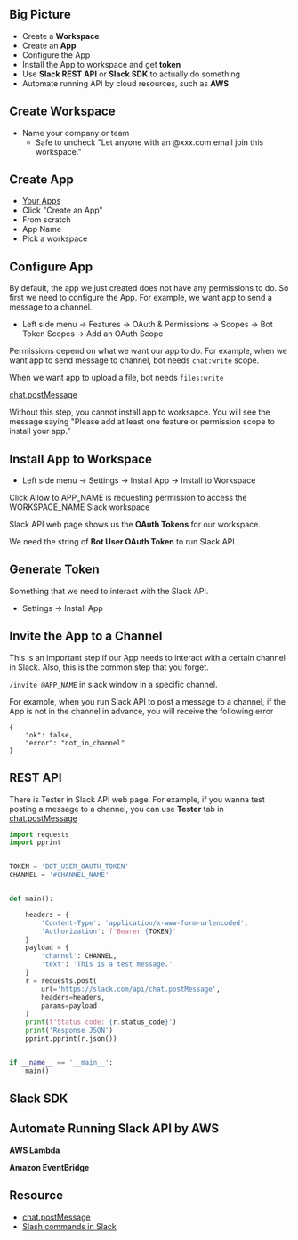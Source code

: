 ## Big Picture

- Create a **Workspace**
- Create an **App**
- Configure the App
- Install the App to workspace and get **token**
- Use **Slack REST API** or **Slack SDK** to actually do something
- Automate running API by cloud resources, such as **AWS**

## Create Workspace

- Name your company or team
  - Safe to uncheck "Let anyone with an @xxx.com email join this workspace."

## Create App

- [Your Apps](https://api.slack.com/apps)
- Click "Create an App"
- From scratch
- App Name
- Pick a workspace

## Configure App

By default, the app we just created does not have any permissions to do. So first we need to configure the App. For example, we want app to send a message to a channel.

- Left side menu -> Features -> OAuth & Permissions -> Scopes -> Bot Token Scopes -> Add an OAuth Scope

Permissions depend on what we want our app to do. For example, when we want app to send message to channel, bot needs `chat:write` scope.

When we want app to upload a file, bot needs `files:write`

[chat.postMessage](https://api.slack.com/methods/chat.postMessage)

Without this step, you cannot install app to worksapce. You will see the message saying "Please add at least one feature or permission scope to install your app."

## Install App to Workspace

- Left side menu -> Settings -> Install App -> Install to Workspace

Click Allow to APP_NAME is requesting permission to access the WORKSPACE_NAME Slack workspace

Slack API web page shows us the **OAuth Tokens** for our workspace.

We need the string of **Bot User OAuth Token** to run Slack API.

## Generate Token

Something that we need to interact with the Slack API.

- Settings -> Install App

## Invite the App to a Channel

This is an important step if our App needs to interact with a certain channel in Slack. Also, this is the common step that you forget.

`/invite @APP_NAME` in slack window in a specific channel.

For example, when you run Slack API to post a message to a channel, if the App is not in the channel in advance, you will receive the following error

```
{
    "ok": false,
    "error": "not_in_channel"
}
```

## REST API

There is Tester in Slack API web page. For example, if you wanna test posting a message to a channel, you can use **Tester** tab in [chat.postMessage](https://api.slack.com/methods/chat.postMessage)

```python
import requests
import pprint


TOKEN = 'BOT_USER_OAUTH_TOKEN'
CHANNEL = '#CHANNEL_NAME'


def main():

    headers = {
        'Content-Type': 'application/x-www-form-urlencoded',
        'Authorization': f'Bearer {TOKEN}'
    }
    payload = {
        'channel': CHANNEL,
        'text': 'This is a test message.'
    }
    r = requests.post(
        url='https://slack.com/api/chat.postMessage',
        headers=headers,
        params=payload
    )
    print(f'Status code: {r.status_code}')
    print('Response JSON')
    pprint.pprint(r.json())


if __name__ == '__main__':
    main()
```

## Slack SDK

## Automate Running Slack API by AWS

**AWS Lambda**

**Amazon EventBridge**

## Resource

- [chat.postMessage](https://api.slack.com/methods/chat.postMessage)
- [Slash commands in Slack](https://slack.com/help/articles/201259356-Slash-commands-in-Slack)


